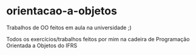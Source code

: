# orientacao-a-objetos
Trabalhos de OO feitos em aula na universidade ;)

Todos os exercícios/trabalhos feitos por mim na cadeira de Programação Orientada a Objetos do IFRS
